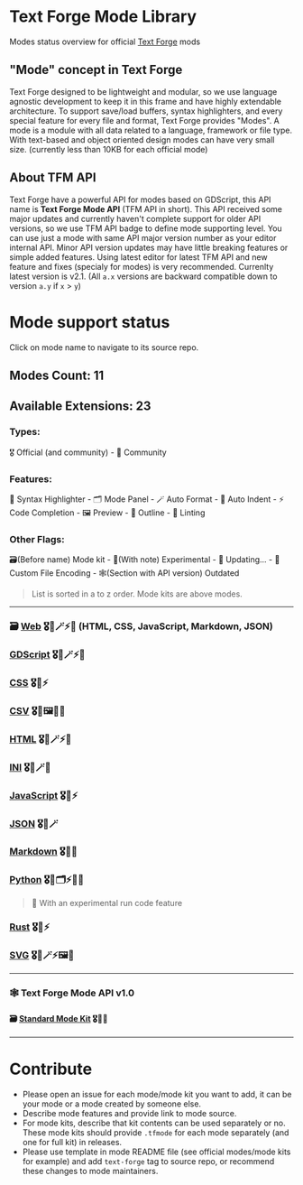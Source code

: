 # Text Forge Mode Library
Modes status overview for official [Text Forge](https://github.com/mkh-user/text-forge) mods

## "Mode" concept in Text Forge
Text Forge designed to be lightweight and modular, so we use language agnostic development to keep it in this frame and have highly extendable architecture. To support save/load buffers, syntax highlighters, and every special feature for every file and format, Text Forge provides "Modes". A mode is a module with all data related to a language, framework or file type. With text-based and object oriented design modes can have very small size. (currently less than 10KB for each official mode)

## About TFM API
Text Forge have a powerful API for modes based on GDScript, this API name is **Text Forge Mode API** (TFM API in short). This API received some major updates and currently haven't complete support for older API versions, so we use TFM API badge to define mode supporting level. You can use just a mode with same API major version number as your editor internal API. Minor API version updates may have little breaking features or simple added features. Using latest editor for latest TFM API and new feature and fixes (specialy for modes) is very recommended. Currenlty latest version is v2.1. (All `a.x` versions are backward compatible down to version `a.y` if `x` > `y`)

# Mode support status

Click on mode name to navigate to its source repo.

## Modes Count: 11
## Available Extensions: 23

### Types:
🎖️ Official (and community) - 👥 Community
### Features:
🎨 Syntax Highlighter - 🗂️ Mode Panel - 🪄 Auto Format - 📐 Auto Indent - ⚡ Code Completion - 🖼️ Preview - 🧭 Outline - 🚨 Linting
### Other Flags:
🗃️(Before name) Mode kit - 🧪(With note) Experimental - 🚧 Updating... - 🧾 Custom File Encoding - 🕸️(Section with API version) Outdated

> List is sorted in a to z order. Mode kits are above modes.
> <!--Order: A B C D E F G H I J K L M N O P Q R S T U V W X Y Z-->

---

### 🗃️ [Web](https://github.com/text-forge/web-mode-kit) 🎖️🎨🪄⚡🧭 (HTML, CSS, JavaScript, Markdown, JSON)
### [GDScript](https://github.com/text-forge/gdscript-mode) 🎖️🎨🪄⚡🧭
### [CSS](https://github.com/text-forge/web-mode-kit) 🎖️🎨⚡
### [CSV](https://github.com/text-forge/csv-mode) 🎖️🎨🖼️🧭🚨
### [HTML](https://github.com/text-forge/web-mode-kit) 🎖️🎨🪄⚡🧭
### [INI](https://github.com/text-forge/ini-mode) 🎖️🎨🪄🧭
### [JavaScript](https://github.com/text-forge/web-mode-kit) 🎖️🎨⚡
### [JSON](https://github.com/text-forge/web-mode-kit) 🎖️🎨🪄
### [Markdown](https://github.com/text-forge/web-mode-kit) 🎖️🎨🧭
### [Python](https://github.com/text-forge/python-mode) 🎖️🎨🗂️⚡🧭🧪
> 🧪 With an experimental run code feature
### [Rust](https://github.com/text-forge/rust-mode) 🎖️🎨⚡
### [SVG](https://github.com/text-forge/svg-mode) 🎖️🎨🪄⚡🖼️🧭

---
### 🕸️ Text Forge Mode API v1.0
#### 🗃️ [Standard Mode Kit](https://github.com/text-forge/mode-library/tree/mode-api-1) 🎖️🎨🧹

---

# Contribute
- Please open an issue for each mode/mode kit you want to add, it can be your mode or a mode created by someone else.
- Describe mode features and provide link to mode source. 
- For mode kits, describe that kit contents can be used separately or no. These mode kits should provide `.tfmode` for each mode separately (and one for full kit) in releases. 
- Please use template in mode README file (see official modes/mode kits for example) and add `text-forge` tag to source repo, or recommend these changes to mode maintainers.
